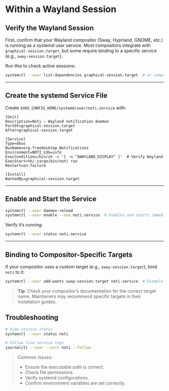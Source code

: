 # Within a Wayland Session

## Verify the Wayland Session

First, confirm that your Wayland compositor (Sway, Hyprland, GNOME, etc.) is running as a systemd user service. Most compositors integrate with `graphical-session.target`, but some require binding to a specific service (e.g., `sway-session.target`).

Run this to check active sessions:

```bash
systemctl --user list-dependencies graphical-session.target  # or compositor-specific target
```

---

## Create the systemd Service File

Create `$XDG_CONFIG_HOME/systemd/user/noti.service` with:

```systemd
[Unit]
Description=Noti — Wayland notification daemon
PartOf=graphical-session.target
After=graphical-session.target

[Service]
Type=dbus
BusName=org.freedesktop.Notifications
Environment=NOTI_LOG=info
ExecCondition=/bin/sh -c '[ -n "$WAYLAND_DISPLAY" ]'  # Verify Wayland
ExecStart=%h/.cargo/bin/noti run
Restart=on-failure

[Install]
WantedBy=graphical-session.target
```

---

## Enable and Start the Service

```bash
systemctl --user daemon-reload
systemctl --user enable --now noti.service  # Enables and starts immediately
```

Verify it’s running:

```bash
systemctl --user status noti.service
```

---

## Binding to Compositor-Specific Targets

If your compositor uses a custom target (e.g., `sway-session.target`), bind `noti` to it:

```bash
systemctl --user add-wants sway-session.target noti.service  # Example for Sway
```

> **Tip**: Check your compositor’s documentation for the correct target name.
> Maintainers may recommend specific targets in their installation guides.

## Troubleshooting

```bash
# View service status
systemctl --user status noti

# Follow live service logs
journalctl --user --unit noti --follow
```

> Common Issues:
>
> - Ensure the executable path is correct.
> - Check file permissions.
> - Verify systemd configurations.
> - Confirm environment variables are set correctly.
